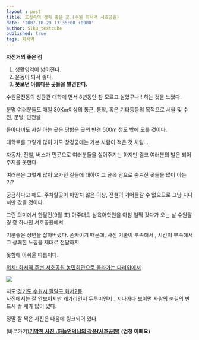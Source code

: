 ```yaml
---
layout : post
title: 도심속의 경치 좋은 곳 (수원 화서역 서호공원)
date: '2007-10-29 13:35:00 +0900'
author: Siku_textcube
published: true
tags: 화서역
---
```

<p><strong>자전거의 좋은 점</strong></p><ol><li>생활영역이 넓어진다.  </li><li>운동이 되서 좋다.  </li><li><strong>못보던 아름다운 곳들을 발견한다.</strong> </li></ol><p>수원율전동의 성균관 대학에 면서 8년동안 참 모르고 살았구나!! 하는 것을 느꼈다.</p><p>분명 여러분들도 매일 30Km이상의 통근, 통학, 혹은 기타등등의 목적으로 서울 및 수원, 분당, 인천을</p><p>돌아다녀도 사실 아는 곳은 땅밟은 곳의 반경 500m 정도 밖에 모를 것이다.</p><p>대학로를 그렇게 많이 가도 창경궁에는 가본 사람이 적은 것 처럼...</p><p>자동차, 전철, 버스가 먼곳으로 여러분들을 실어주기는 하지만 결코 여러분의 발은 되어주지를 못한다.</p><p>여러분은 그렇게 많이 오가던 길들에 대하여 그 골목 안으로 숨겨진 곳들을 많이 아는가?</p><p>궁금하다고 해도. 주차할곳이 마땅치 않은 이상, 전철이 기어들갈 수 없으므로 그냥 지나쳐만 갔을 것이다.</p><p>그런 의미에서 한달전(9월 초) 아주대의 삼육어학원을 아침 일찍 갔다가 오는 날 수원팔경 중 하나인 서호공원에서 </p><p>기분좋은 장면을 잡아버렸다. 폰카이기 때문에, 사진 기술이 부족해서 , 시간이 부족해서 그 상쾌한 느낌을 제대로 전달하지 </p><p>못함에 아쉬울 따름이다.</p><p><u>위치: 화서역 주변 서호공원 농민회관으로 올라가는 다리위에서 </u></p><p><a href="http://picasaweb.google.co.kr/J.Siku.Cho/070910_/photo?authkey=O4w3zadQL6c#5122172320946893090"><img src="http://lh4.google.co.kr/J.Siku.Cho/RxWclmRgsSI/AAAAAAAAHLk/kOEMmc8XZHM/s400/P070910003.jpg" /></a></p><p>지도:<a href="http://rd.naver.com/i:1000006504/c:19200?http://maps.naver.com/?mid=bl0122685">경기도 수원시 팔달구 화서2동</a> <br />사진에서는 잘 안보이지만 왜가리인지 두루미인지.. 지나가다 보이면 사람의 눈길의 반드시 끌 새가 많이 있다.</p><p>정말 잘 찍은 사진은 다음에 링크되어 있다. <br /></p><p>(바로가기)<a href="http://photo.naver.com/view/2006010820551462027"><strong>기막힌 사진 :하늘언덕님의 작품(서호공원)</strong></a><strong> (엄청 이뻐요)</strong><br /></p>


